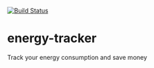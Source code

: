 [![Build Status](https://travis-ci.org/denniss17/energy-tracker.svg?branch=master)](https://travis-ci.org/denniss17/energy-tracker)

# energy-tracker
Track your energy consumption and save money

